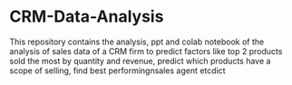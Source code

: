 # CRM-Data-Analysis
This repository contains the analysis, ppt and colab notebook of the analysis of sales data of a CRM firm to predict factors like top 2 products sold the most by quantity and revenue, predict which products have a scope of selling, find best performingnsales agent etcdict 
